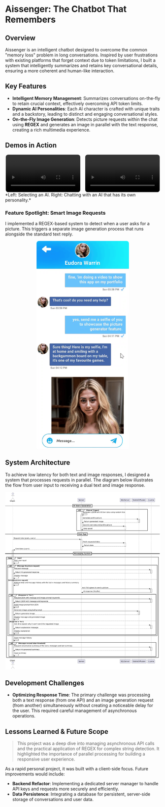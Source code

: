 # Aissenger: The Chatbot That Remembers

## Overview
Aissenger is an intelligent chatbot designed to overcome the common "memory loss" problem in long conversations. Inspired by user frustrations with existing platforms that forget context due to token limitations, I built a system that intelligently summarizes and retains key conversational details, ensuring a more coherent and human-like interaction.

## Key Features
- **Intelligent Memory Management**: Summarizes conversations on-the-fly to retain crucial context, effectively overcoming API token limits.
- **Dynamic AI Personalities**: Each AI character is crafted with unique traits and a backstory, leading to distinct and engaging conversational styles.
- **On-the-Fly Image Generation**: Detects picture requests within the chat using **REGEX** and generates an image in parallel with the text response, creating a rich multimedia experience.

## Demos in Action

<!-- grid-2 -->
<div style="display: flex; gap: 16px; justify-content: center;">
    <video src="../img/projects/aissenger/demo_match_personnality.mp4" controls loop style="width: 48%; border-radius: 8px;"></video>
    <video src="../img/projects/aissenger/demo_chat.mp4" controls loop style="width: 48%; border-radius: 8px;"></video>
</div>
<!-- end-grid -->
*Left: Selecting an AI. Right: Chatting with an AI that has its own personality.*

### Feature Spotlight: Smart Image Requests
I implemented a REGEX-based system to detect when a user asks for a picture. This triggers a separate image generation process that runs alongside the standard text reply.

<div style="display: flex; justify-content: center;">
    <img src="../img/projects/aissenger/picture.gif" alt="Detecting a picture request and generating an image" style="max-width:300px; width: 100%; height: auto; border-radius: 8px;">
</div>

## System Architecture
To achieve low latency for both text and image responses, I designed a system that processes requests in parallel. The diagram below illustrates the flow from user input to receiving a dual text and image response.

[![Aissenger Sequence Diagram](../img/projects/aissenger/aissenger_diag.png)](../img/projects/aissenger/aissenger_diag.png)

## Development Challenges
- **Optimizing Response Time**: The primary challenge was processing both a text response (from one API) and an image generation request (from another) simultaneously without creating a noticeable delay for the user. This required careful management of asynchronous operations.

## Lessons Learned & Future Scope
> This project was a deep dive into managing asynchronous API calls and the practical application of REGEX for complex string detection. It highlighted the importance of parallel processing for building a responsive user experience.

As a rapid personal project, it was built with a client-side focus. Future improvements would include:
- **Backend Refactor**: Implementing a dedicated server manager to handle API keys and requests more securely and efficiently.
- **Data Persistence**: Integrating a database for persistent, server-side storage of conversations and user data.